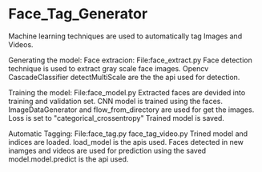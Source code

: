 # Face_Tag_Generator
Machine learning techniques are used to automatically tag Images and Videos.

Generating the model:
Face extracion:
File:face_extract.py
Face detection technique is used to extract gray scale face images. Opencv CascadeClassifier detectMultiScale are the the api used for detection.

Training the model:
File:face_model.py
Extracted faces are devided into training and validation set.
CNN model is trained using the faces. 
ImageDataGenerator and flow_from_directory are used for get the images.
Loss is set to "categorical_crossentropy" 
Trained model is saved. 

Automatic Tagging:
File:face_tag.py
     face_tag_video.py
Trined model and indices are loaded. load_model is the apis used.
Faces detected in new inamges and videos are used for prediction using the saved model.model.predict is the api used.

     
